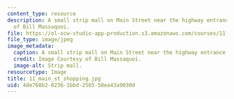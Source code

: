 ```yaml
---
content_type: resource
description: A small strip mall on Main Street near the highway entrance. Image Courtesy
  of Bill Massaquoi.
file: https://ol-ocw-studio-app-production.s3.amazonaws.com/courses/11-945-springfield-studio-fall-2005/4de768b282361bbd256558ea43a9030d_11_main_st_shopping.jpg
file_type: image/jpeg
image_metadata:
  caption: A small strip mall on Main Street near the highway entrance.
  credit: Image Courtesy of Bill Massaquoi.
  image-alt: Strip mall.
resourcetype: Image
title: 11_main_st_shopping.jpg
uid: 4de768b2-8236-1bbd-2565-58ea43a9030d
---
```

